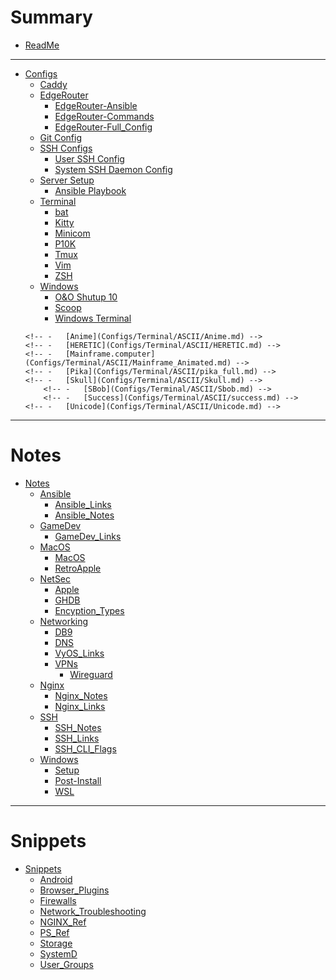# Summary

-   [ReadMe](README.md)

* * *

-   [Configs](Configs/README.md)
    -   [Caddy](Configs/Caddy_conf.md)
    <!-- -   [SSHD_Config](Configs/sshd_config.md) -->
    -   [EdgeRouter](Configs/EdgeRouter/README.md)
        -   [EdgeRouter-Ansible](Configs/EdgeRouter/Ansible.md)
        -   [EdgeRouter-Commands](Configs/EdgeRouter/EdgeRouter_Commands.md)
        -   [EdgeRouter-Full_Config](Configs/EdgeRouter/EdgeRouter_Config.md)
    -   [Git Config](Configs/Git.md)
    -   [SSH Configs](Configs/SSH/README.md)
        -   [User SSH Config](Configs/SSH/user.md)
        -   [System SSH Daemon Config](Configs/SSH/sshd.md)
    -   [Server Setup](Configs/Server_Setup/README.md)
        -   [Ansible Playbook](Configs/Server_Setup/Ansible.md)
    -   [Terminal](Configs/Terminal/README.md)
        -   [bat](Configs/Terminal/bat_config.md)
        -   [Kitty](Configs/Terminal/kitty_conf.md)
        -   [Minicom](Configs/Terminal/Minicom.md)
        -   [P10K](Configs/Terminal/p10k.md)
        -   [Tmux](Configs/Terminal/tmux_conf.md)
        -   [Vim](Configs/Terminal/vimrc.md)
        -   [ZSH](Configs/Terminal/zshrc.md)
    -   [Windows](Configs/Windows/README.md)
        -   [O&O Shutup 10](Configs/Windows/ooshutup10.md)
        -   [Scoop](Configs/Windows/Scoopfile.md)
        -   [Windows Terminal](Configs/Windows/WindowsTerminal.md)
    <!-- -   [ASCII](Configs/Terminal/ASCII/README.md) -->
        <!-- -   [Anime](Configs/Terminal/ASCII/Anime.md) -->
        <!-- -   [HERETIC](Configs/Terminal/ASCII/HERETIC.md) -->
        <!-- -   [Mainframe.computer](Configs/Terminal/ASCII/Mainframe_Animated.md) -->
        <!-- -   [Pika](Configs/Terminal/ASCII/pika_full.md) -->
        <!-- -   [Skull](Configs/Terminal/ASCII/Skull.md) -->
            <!-- -   [SBob](Configs/Terminal/ASCII/Sbob.md) -->
            <!-- -   [Success](Configs/Terminal/ASCII/success.md) -->
        <!-- -   [Unicode](Configs/Terminal/ASCII/Unicode.md) -->

* * *

# Notes

-   [Notes](Notes/README.md)
    -   [Ansible](Notes/Ansible/README.md)
        -   [Ansible_Links](Notes/Ansible/Ansible_Links.md)
        -   [Ansible_Notes](Notes/Ansible/Ansible_Notes.md)
    -   [GameDev](Notes/GameDev/README.md)
        -   [GameDev_Links](Notes/GameDev/GameDev_Notes.md)
    -   [MacOS](Notes/MacOS/README.md)
        -   [MacOS](Notes/MacOS/MacOS.md)
        -   [RetroApple](Notes/MacOS/RetroApple)
    -   [NetSec](Notes/NetSec/README.md)
        -   [Apple](Notes/NetSec/AppleNetSec.md)
        -   [GHDB](Notes/NetSec/GHDB.md)
        -   [Encyption_Types](Notes/NetSec/Encryption_Types.md)
    -   [Networking](Notes/Networking/README.md)
        -   [DB9](Notes/Networking/DB9.md)
        -   [DNS](Notes/Networking/DNS.md)
        -   [VyOS_Links](Notes/Networking/VyOS.md)
        -	[VPNs](Notes/Networking/VPNs/README.md)
            -   [Wireguard](Notes/Networking/VPNs/Wireguard.md)
    -   [Nginx](Notes/Nginx/README.md)
        -   [Nginx_Notes](Notes/Nginx/Nginx_Notes.md)
        -   [Nginx_Links](Notes/Nginx/Nginx_Links.md)
    -   [SSH](Notes/SSH/README.md)
        -   [SSH_Notes](Notes/SSH/SSH_Notes.md)
        -   [SSH_Links](Notes/SSH/SSH_Links.md)
        -   [SSH_CLI_Flags](Notes/SSH/SSH_CLI_Flags.md)
    -   [Windows](Notes/Windows/README.md)
        -   [Setup](Notes/Windows/WinSetup.md)
        -   [Post-Install](Notes/Windows/WinPostInstall.md)
        -   [WSL](Notes/Windows/WSL.md)


* * *

# Snippets

-   [Snippets](Snippets/README.md)
    -   [Android](Snippets/Android.md)
    -   [Browser_Plugins](Snippets/Browsers.md)
    <!-- -   [MacOS](Snippets/MacOS.md) -->
    -   [Firewalls](Snippets/Firewalls.md)
    -   [Network_Troubleshooting](Snippets/Network_Troubleshooting.md)
    -   [NGINX_Ref](Snippets/NGINX_Ref.md)
    -   [PS_Ref](Snippets/ps_Ref.md)
    -   [Storage](Snippets/Storage.md)
    -   [SystemD](Snippets/SystemD.md)
    -   [User_Groups](Snippets/Users_Groups.md)
    <!-- -   [UFW](Snippets/UFW.md) -->
    <!-- -   [Windows](Snippets/Windows.md) -->
